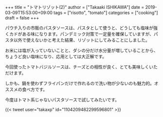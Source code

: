 +++
title = "トマトリゾット(2)"
author = ["Takaaki ISHIKAWA"]
date = 2019-03-09T15:53:00+09:00
tags = ["risotto", "tomato"]
categories = ["cooking"]
draft = false
+++

パウチ入りの市販のパスタソースは、パスタとして使うと、どうしても塩味が強くカドがある味になります。パンデミック対策で一定量を確保していますが、パスタ以外で使えないかと考えた結果、リゾットにしてみることにしました。  

お米には塩が入っていないことと、ダシの分だけ水分量が増していることから、ちょうど良い塩味になり、応用としては大正解です。  

今回使ったトマトバジルソースは、チーズとの相性が良く、とても美味しくいただけます。  

しかも、鍋を使わずフライパンだけで作れるので洗い物が少ないのも魅力的。オススメの食べ方です。  

今度はトマト系じゃないパスタソースで試してみたいです。  

{{< tweet user="takaxp" id="1104209482299596801" >}}